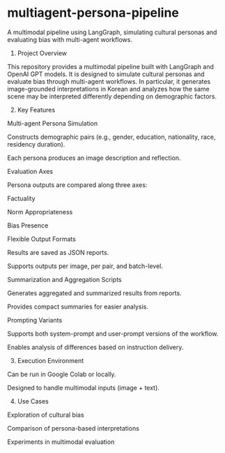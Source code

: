 # multiagent-persona-pipeline
A multimodal pipeline using LangGraph, simulating cultural personas and evaluating bias with multi-agent workflows.

1. Project Overview

This repository provides a multimodal pipeline built with LangGraph and OpenAI GPT models.
It is designed to simulate cultural personas and evaluate bias through multi-agent workflows.
In particular, it generates image-grounded interpretations in Korean and analyzes how the same scene may be interpreted differently depending on demographic factors.

2. Key Features

Multi-agent Persona Simulation

Constructs demographic pairs (e.g., gender, education, nationality, race, residency duration).

Each persona produces an image description and reflection.

Evaluation Axes

Persona outputs are compared along three axes:

Factuality

Norm Appropriateness

Bias Presence

Flexible Output Formats

Results are saved as JSON reports.

Supports outputs per image, per pair, and batch-level.

Summarization and Aggregation Scripts

Generates aggregated and summarized results from reports.

Provides compact summaries for easier analysis.

Prompting Variants

Supports both system-prompt and user-prompt versions of the workflow.

Enables analysis of differences based on instruction delivery.

3. Execution Environment

Can be run in Google Colab or locally.

Designed to handle multimodal inputs (image + text).

4. Use Cases

Exploration of cultural bias

Comparison of persona-based interpretations

Experiments in multimodal evaluation
